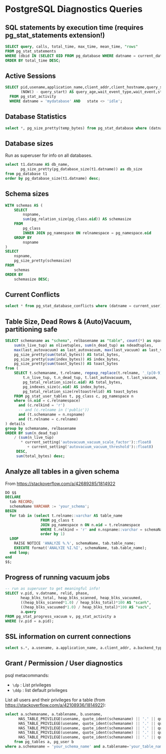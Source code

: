 # PostgreSQL Diagnostics Queries

## SQL statements by execution time (requires pg_stat_statements extension!)

```sql
SELECT query, calls, total_time, max_time, mean_time, "rows"
FROM pg_stat_statements
WHERE (dbid IN (SELECT OID FROM pg_database WHERE datname = current_database()))
ORDER BY total_time DESC;
```

## Active Sessions

```sql
SELECT pid,usename,application_name,client_addr,client_hostname,query_start,
       (NOW() - query_start) AS query_age,wait_event_type,wait_event,state,query
  FROM pg_stat_activity
  WHERE datname = 'mydatabase' AND   state <> 'idle';
```

## Database Statistics

```sql
select *, pg_size_pretty(temp_bytes) from pg_stat_database where (datname = current_user);
```

## Database sizes

Run as superuser for info on all databases.

```sql
select t1.datname AS db_name, 
       pg_size_pretty(pg_database_size(t1.datname)) as db_size
from pg_database t1
order by pg_database_size(t1.datname) desc;
```

## Schema sizes

```sql
WITH schemas AS (
    SELECT
        nspname,
        sum(pg_relation_size(pg_class.oid)) AS schemasize
    FROM
        pg_class
        INNER JOIN pg_namespace ON relnamespace = pg_namespace.oid
    GROUP BY
        nspname
)
SELECT
    nspname,
    pg_size_pretty(schemasize)
FROM
    schemas
ORDER BY
    schemasize DESC;
```


## Current Conflicts

```sql
select * from pg_stat_database_conflicts where (datname = current_user);
```

## Table Size, Dead Rows & (Auto)Vacuum, partitioning safe

```sql
SELECT schemaname as "schema", relbasename as "table", count(*) as npart,
    sum(n_live_tup) as nlivetuples, sum(n_dead_tup) as ndeadtuples,
    max(last_autovacuum) as last_autovacuum, max(last_vacuum) as last_vacuum,
    pg_size_pretty(sum(total_bytes)) AS total_bytes,
    pg_size_pretty(sum(index_bytes)) AS index_bytes,
    pg_size_pretty(sum(toast_bytes)) AS toast_bytes
from (
    SELECT t.schemaname, t.relname, regexp_replace(t.relname, '_(p[0-9]+.*|default)$', '') as relbasename,
        t.n_live_tup, t.n_dead_tup, t.last_autovacuum, t.last_vacuum,
        pg_total_relation_size(c.oid) AS total_bytes,
        pg_indexes_size(c.oid) AS index_bytes,
        pg_total_relation_size(reltoastrelid) AS toast_bytes
    FROM pg_stat_user_tables t, pg_class c, pg_namespace n
    where (n.oid = c.relnamespace)
      and (c.relkind = 'r')
      -- and (c.relname in ('public'))
      and (t.schemaname = n.nspname)
      and (t.relname = c.relname)
) details
group by schemaname, relbasename
ORDER BY sum(n_dead_tup)
    / (sum(n_live_tup)
       * current_setting('autovacuum_vacuum_scale_factor')::float8
          + current_setting('autovacuum_vacuum_threshold')::float8)
     DESC,
     sum(total_bytes) desc;
```

## Analyze all tables in a given schema

From https://stackoverflow.com/a/42689285/1814922

```sql
DO $$
DECLARE
  tab RECORD;
  schemaName VARCHAR := 'your_schema';
BEGIN
  for tab in (select t.relname::varchar AS table_name
                FROM pg_class t
                JOIN pg_namespace n ON n.oid = t.relnamespace
                WHERE t.relkind = 'r' and n.nspname::varchar = schemaName
                order by 1)
  LOOP
    RAISE NOTICE 'ANALYZE %.%', schemaName, tab.table_name;
    EXECUTE format('ANALYZE %I.%I', schemaName, tab.table_name);
  end loop;
end
$$;
```

## Progress of running vacuum jobs

```sql
-- run as superuser to get meaningful info!
SELECT v.pid, v.datname, relid, phase,
       heap_blks_total, heap_blks_scanned, heap_blks_vacuumed,
       ((heap_blks_scanned*1.0) / heap_blks_total)*100 AS "scan%",
       ((heap_blks_vacuumed*1.0) / heap_blks_total)*100 AS "vac%",
       a.query
FROM pg_stat_progress_vacuum v, pg_stat_activity a
WHERE (v.pid = a.pid);
```

## SSL information on current connections

```sql
select s.*, a.usename, a.application_name, a.client_addr, a.backend_type from pg_stat_ssl s, pg_stat_activity a where (s.pid = a.pid);
```

## Grant / Permission / User diagnostics

psql metacommands:

* `\dp` : List privileges
* `\ddp` : list default privileges

List all users and their privileges for a table (from https://stackoverflow.com/a/42108936/1814922):

```sql
select a.schemaname, a.tablename, b.usename,
      HAS_TABLE_PRIVILEGE(usename, quote_ident(schemaname) || '.' || quote_ident(tablename), 'select') as has_select,
      HAS_TABLE_PRIVILEGE(usename, quote_ident(schemaname) || '.' || quote_ident(tablename), 'insert') as has_insert,
      HAS_TABLE_PRIVILEGE(usename, quote_ident(schemaname) || '.' || quote_ident(tablename), 'update') as has_update,
      HAS_TABLE_PRIVILEGE(usename, quote_ident(schemaname) || '.' || quote_ident(tablename), 'delete') as has_delete, 
      HAS_TABLE_PRIVILEGE(usename, quote_ident(schemaname) || '.' || quote_ident(tablename), 'references') as has_references 
    from pg_tables a, pg_user b 
where a.schemaname = 'your_schema_name' and a.tablename='your_table_name';
```

